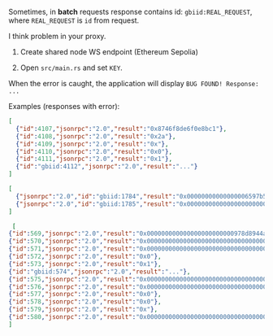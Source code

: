 Sometimes, in **batch** requests response contains id: `gbiid:REAL_REQUEST`, where `REAL_REQUEST` is `id` from request.

I think problem in your proxy.

1. Create shared node WS endpoint (Ethereum Sepolia)

2. Open `src/main.rs` and set `KEY`.

When the error is caught, the application will display `BUG FOUND! Response: ...`

Examples (responses with error):

```json
[
  {"id":4107,"jsonrpc":"2.0","result":"0x8746f8de6f0e8bc1"},
  {"id":4108,"jsonrpc":"2.0","result":"0x2a"},
  {"id":4109,"jsonrpc":"2.0","result":"0x"},
  {"id":4110,"jsonrpc":"2.0","result":"0x0"},
  {"id":4111,"jsonrpc":"2.0","result":"0x1"},
  {"id":"gbiid:4112","jsonrpc":"2.0","result":"..."}
]
```

```json
[
  {"jsonrpc":"2.0","id":"gbiid:1784","result":"0x00000000000000006597b52c0000000000000000000000000000000000000001"},
  {"jsonrpc":"2.0","id":"gbiid:1785","result":"0x000000000000000000000000000000000000000000000044a1478471cc880000"}
]
```

```json
 [
{"id":569,"jsonrpc":"2.0","result":"0x000000000000000000000000978d8944a2a6e0e988761b31bfdf8ef873f526f4"},
{"id":570,"jsonrpc":"2.0","result":"0x0000000000000000000000000000000000000000000000000000000000000000"},
{"id":571,"jsonrpc":"2.0","result":"0x0000000000000000000000000000000000000000000000000000000000000000"},
{"id":572,"jsonrpc":"2.0","result":"0x0"},
{"id":573,"jsonrpc":"2.0","result":"0x1"},
{"id":"gbiid:574","jsonrpc":"2.0","result":"..."},
{"id":575,"jsonrpc":"2.0","result":"0x00000000000000000000000000000000000000000000f182d76dfe4a8f9e813f"},
{"id":576,"jsonrpc":"2.0","result":"0x00000000000000000000000000000000000000000003f0736acec40078ee0eac"},
{"id":577,"jsonrpc":"2.0","result":"0x0"},
{"id":578,"jsonrpc":"2.0","result":"0x0"},
{"id":579,"jsonrpc":"2.0","result":"0x"},
{"id":580,"jsonrpc":"2.0","result":"0x0000000000000000000000000000000000000000000000000000000000000001"}
]
```
